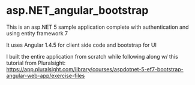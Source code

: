 # asp.NET_angular_bootstrap

This is an asp.NET 5 sample application complete with authentication and using entity framework 7

It uses Angular 1.4.5 for client side code and bootstrap for UI

I built the entire application from scratch while following along w/ this tutorial from Pluralsight:
https://app.pluralsight.com/library/courses/aspdotnet-5-ef7-bootstrap-angular-web-app/exercise-files
